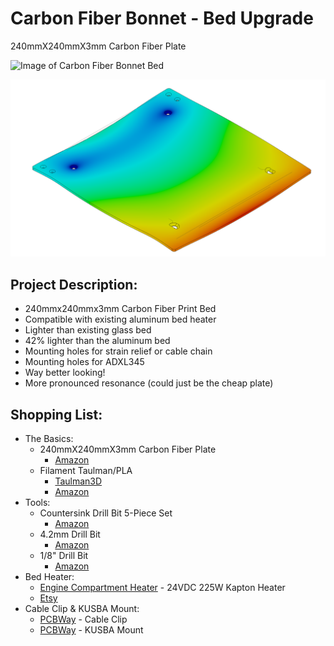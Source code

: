 # Carbon Fiber Bonnet - Bed Upgrade
240mmX240mmX3mm Carbon Fiber Plate

![Image of Carbon Fiber Bonnet Bed](https://github.com/Leviathan220/Jalopy-3D-Printer/blob/008c8682034c1e5073c3a5e200d2d5d51db17d0b/High-Performance-Parts/Carbon%20Fiber%20Hood/Images/Cabon_Fiber_Bed.jpeg)

![Image of Carbon Fiber Bonnet Bed](https://github.com/Leviathan3DPrinting/Jalopy-3D-Printer/blob/9444f520a06f688ceadd0cdfcd8d18a7450a8533/Custom%20High%20Performance%20Parts/Carbon%20Fiber%20Bonnet/FEA/Images/FEA_SLOTTED.png)

## Project Description:
- 240mmx240mmx3mm Carbon Fiber Print Bed
- Compatible with existing aluminum bed heater
- Lighter than existing glass bed
- 42% lighter than the aluminum bed
- Mounting holes for strain relief or cable chain
- Mounting holes for ADXL345
- Way better looking!
- More pronounced resonance (could just be the cheap plate)

## Shopping List:
- The Basics:
  - 240mmX240mmX3mm Carbon Fiber Plate
    - [Amazon](https://amzn.to/3iJEYYG)
  - Filament Taulman/PLA
    - [Taulman3D](https://taulman3d.com/carbonfiberalloynylonfilament.html)
    - [Amazon](https://amzn.to/3Bd31pd)
- Tools:
  - Countersink Drill Bit 5-Piece Set
    - [Amazon](https://amzn.to/3UHoJZ8)
  - 4.2mm Drill Bit
    - [Amazon](https://amzn.to/3hftLym)
  - 1/8" Drill Bit
    - [Amazon](https://amzn.to/3iIsq3C)
- Bed Heater:
  - [Engine Compartment Heater](https://github.com/Leviathan3DPrinting/Jalopy-3D-Printer/tree/main/Custom%20High%20Performance%20Parts/Engine%20Compartment%20Heater) - 24VDC 225W Kapton Heater
  - [Etsy](https://www.etsy.com/listing/1351359610/ender-3jalopy-3d-printer-lightweight?ref=listings_manager_grid)
- Cable Clip & KUSBA Mount:
  - [PCBWay](https://www.pcbway.com/project/shareproject/Cable_Clip_8c9e17db.html) - Cable Clip
  - [PCBWay](https://www.pcbway.com/project/shareproject/KUSBA_Mount_9fe5b209.html) - KUSBA Mount
